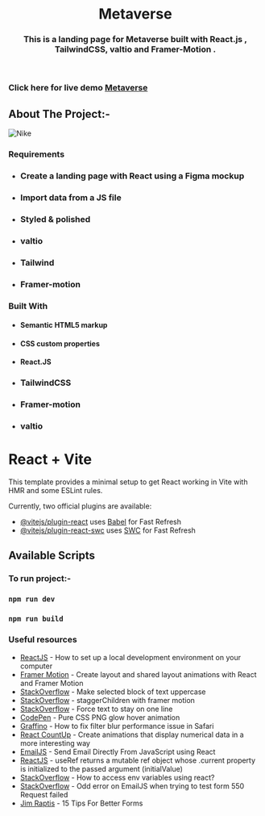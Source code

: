 <!-- PROJECT LOGO -->
<p align="center">

  <h1 align="center">Metaverse</h1>

  <h3 align="center">
  This is a landing page for Metaverse built with React.js , TailwindCSS, valtio and Framer-Motion .
  </h3>
 <br />
 

 ### Click here for live demo   <a href="https://siddharthchn.github.io/Nike/" target="_blank">Metaverse</a>

</p>

<!-- ABOUT THE PROJECT -->

## About The Project:-


![Nike](https://github.com/Siddharthchn/Nike/assets/109435160/db68b984-e889-4225-b821-d60edc811504)



### Requirements

- ### Create a landing page with React using a Figma mockup
- ### Import data from a JS file
- ### Styled & polished
- ### valtio
- ### Tailwind
- ### Framer-motion
  

### Built With

- #### Semantic HTML5 markup
- #### CSS custom properties
- #### React.JS
- ### TailwindCSS
- ### Framer-motion
- ### valtio


<!-- GETTING STARTED -->

# React + Vite

This template provides a minimal setup to get React working in Vite with HMR and some ESLint rules.

Currently, two official plugins are available:

- [@vitejs/plugin-react](https://github.com/vitejs/vite-plugin-react/blob/main/packages/plugin-react/README.md) uses [Babel](https://babeljs.io/) for Fast Refresh
- [@vitejs/plugin-react-swc](https://github.com/vitejs/vite-plugin-react-swc) uses [SWC](https://swc.rs/) for Fast Refresh


## Available Scripts

### To run project:-

### `npm run dev`

### `npm run build`


### Useful resources

- [ReactJS](https://reactjs.org/tutorial/tutorial.html) - How to set up a local development environment on your computer
- [Framer Motion](https://www.framer.com/docs/layout-animations/) - Create layout and shared layout animations with React and Framer Motion
- [StackOverflow](https://stackoverflow.com/questions/35184509/make-selected-block-of-text-uppercase) - Make selected block of text uppercase
- [StackOverflow](https://stackoverflow.com/questions/62007505/staggerchildren-with-framer-motion) - staggerChildren with framer motion
- [StackOverflow](https://stackoverflow.com/questions/37261988/force-text-to-stay-on-one-line) - Force text to stay on one line
- [CodePen](https://codepen.io/widhi_allan/pen/jOBewE) - Pure CSS PNG glow hover animation
- [Graffino](https://graffino.com/til/CjT2jrcLHP-how-to-fix-filter-blur-performance-issue-in-safari) - How to fix filter blur performance issue in Safari
- [React CountUp](https://github.com/glennreyes/react-countup) - Create animations that display numerical data in a more interesting way
- [EmailJS](https://www.emailjs.com/docs/examples/reactjs/) - Send Email Directly From JavaScript using React
- [ReactJS](https://it.reactjs.org/docs/hooks-reference.html#useref) - useRef returns a mutable ref object whose .current property is initialized to the passed argument (initialValue)
- [StackOverflow](https://stackoverflow.com/questions/71607893/how-to-access-env-variables-using-react) - How to access env variables using react?
- [StackOverflow](https://stackoverflow.com/questions/71357518/odd-error-on-emailjs-when-trying-to-test-form-550-request-failed) - Odd error on EmailJS when trying to test form 550 Request failed
- [Jim Raptis](https://medium.muz.li/15-tips-for-better-ui-forms-744febd107f9) - 15 Tips For Better Forms





